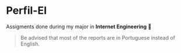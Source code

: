 # Perfil-EI

Assigments done during my major in **Internet Engineering** 🛜

> Be advised that most of the reports are in Portuguese instead of English. 

